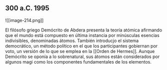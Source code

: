 ## 300 a.C. 1995
![[image-214.png]]

El filósofo griego Demócrito de Abdera presenta la teoría atómica afirmando que el mundo está compuesto en última instancia por minúsculas esencias indivisibles, denominadas átomos. También introducjo el sistema democrático, un método político en el que los participantes gobiernan por voto, un versión de lo que se emplea en la [[Orden de Hermes]]. Aunque Demócrito se oponía a lo sobrenatural, sus átomos están considerados por algunos magi como los componentes fundamentales de los elementos.